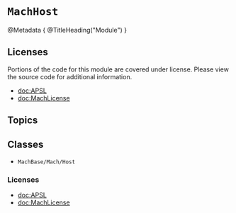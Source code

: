# ``MachHost``

@Metadata {
    @TitleHeading("Module")
}

## Licenses

Portions of the code for this module are covered under license. Please view the source code for additional information.

- <doc:APSL>
- <doc:MachLicense>

## Topics

## Classes

- ``MachBase/Mach/Host``

### Licenses

- <doc:APSL>
- <doc:MachLicense>